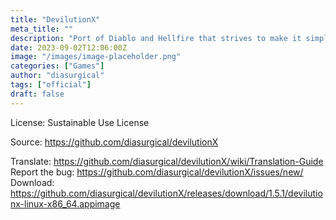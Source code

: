 ```yaml
---
title: "DevilutionX"
meta_title: ""
description: "Port of Diablo and Hellfire that strives to make it simple to run the game while providing engine improvements, bugfixes, and some optional quality of life features"
date: 2023-09-02T12:06:00Z
image: "/images/image-placeholder.png"
categories: ["Games"]
author: "diasurgical"
tags: ["official"]
draft: false
---
```


License: Sustainable Use License

Source: https://github.com/diasurgical/devilutionX

Translate: https://github.com/diasurgical/devilutionX/wiki/Translation-Guide  
Report the bug: https://github.com/diasurgical/devilutionX/issues/new/  
Download: https://github.com/diasurgical/devilutionX/releases/download/1.5.1/devilutionx-linux-x86_64.appimage
